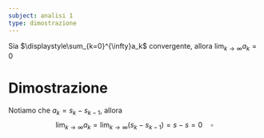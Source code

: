```yaml
---
subject: analisi 1
type: dimostrazione
---
```

Sia $\displaystyle\sum_{k=0}^{\infty}a_k$ convergente, allora $\displaystyle\lim_{k\to\infty}a_k=0$
# Dimostrazione
Notiamo che $a_k=s_k-s_{k-1}$, allora
$$
\lim_{k\to\infty}a_k=\lim_{k\to\infty}(s_k-s_{k-1})=s-s=0\quad\square
$$